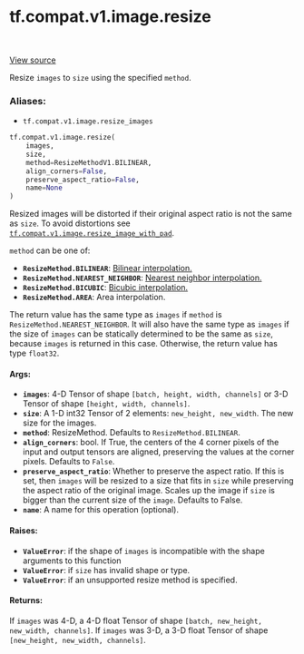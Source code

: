 <div itemscope itemtype="http://developers.google.com/ReferenceObject">
<meta itemprop="name" content="tf.compat.v1.image.resize" />
<meta itemprop="path" content="Stable" />
</div>

# tf.compat.v1.image.resize

<!-- Insert buttons -->

<table class="tfo-notebook-buttons tfo-api" align="left">
</table>

<a target="_blank" href="/code/stable/tensorflow/python/ops/image_ops_impl.py">View source</a>



<!-- Start diff -->
Resize `images` to `size` using the specified `method`.

### Aliases:

* `tf.compat.v1.image.resize_images`


``` python
tf.compat.v1.image.resize(
    images,
    size,
    method=ResizeMethodV1.BILINEAR,
    align_corners=False,
    preserve_aspect_ratio=False,
    name=None
)
```



<!-- Placeholder for "Used in" -->

Resized images will be distorted if their original aspect ratio is not
the same as `size`.  To avoid distortions see
<a href="../../../../tf/compat/v1/image/resize_image_with_pad.md"><code>tf.compat.v1.image.resize_image_with_pad</code></a>.

`method` can be one of:

*   <b>`ResizeMethod.BILINEAR`</b>: [Bilinear interpolation.](
  https://en.wikipedia.org/wiki/Bilinear_interpolation)
*   <b>`ResizeMethod.NEAREST_NEIGHBOR`</b>: [Nearest neighbor interpolation.](
  https://en.wikipedia.org/wiki/Nearest-neighbor_interpolation)
*   <b>`ResizeMethod.BICUBIC`</b>: [Bicubic interpolation.](
  https://en.wikipedia.org/wiki/Bicubic_interpolation)
*   <b>`ResizeMethod.AREA`</b>: Area interpolation.

The return value has the same type as `images` if `method` is
`ResizeMethod.NEAREST_NEIGHBOR`. It will also have the same type as `images`
if the size of `images` can be statically determined to be the same as `size`,
because `images` is returned in this case. Otherwise, the return value has
type `float32`.

#### Args:


* <b>`images`</b>: 4-D Tensor of shape `[batch, height, width, channels]` or 3-D Tensor
  of shape `[height, width, channels]`.
* <b>`size`</b>: A 1-D int32 Tensor of 2 elements: `new_height, new_width`.  The new
  size for the images.
* <b>`method`</b>: ResizeMethod.  Defaults to `ResizeMethod.BILINEAR`.
* <b>`align_corners`</b>: bool.  If True, the centers of the 4 corner pixels of the
  input and output tensors are aligned, preserving the values at the corner
  pixels. Defaults to `False`.
* <b>`preserve_aspect_ratio`</b>: Whether to preserve the aspect ratio. If this is set,
  then `images` will be resized to a size that fits in `size` while
  preserving the aspect ratio of the original image. Scales up the image if
  `size` is bigger than the current size of the `image`. Defaults to False.
* <b>`name`</b>: A name for this operation (optional).


#### Raises:


* <b>`ValueError`</b>: if the shape of `images` is incompatible with the
  shape arguments to this function
* <b>`ValueError`</b>: if `size` has invalid shape or type.
* <b>`ValueError`</b>: if an unsupported resize method is specified.


#### Returns:

If `images` was 4-D, a 4-D float Tensor of shape
`[batch, new_height, new_width, channels]`.
If `images` was 3-D, a 3-D float Tensor of shape
`[new_height, new_width, channels]`.
